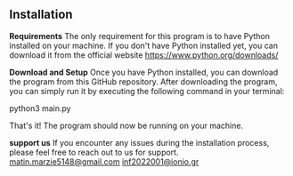 ## **Installation**

**Requirements**
The only requirement for this program is to have Python installed on your machine. If you don't have Python installed yet, you can download it from the official website https://www.python.org/downloads/

**Download and Setup**
Once you have Python installed, you can download the program from this GitHub repository. After downloading the program, you can simply run it by executing the following command in your terminal:

python3 main.py

That's it! The program should now be running on your machine.


**support us**
If you encounter any issues during the installation process, please feel free to reach out to us for support.
matin.marzie5148@gmail.com
inf2022001@ionio.gr
